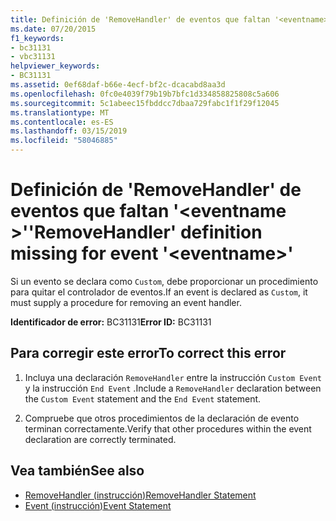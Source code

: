 ```yaml
---
title: Definición de 'RemoveHandler' de eventos que faltan '<eventname>'
ms.date: 07/20/2015
f1_keywords:
- bc31131
- vbc31131
helpviewer_keywords:
- BC31131
ms.assetid: 0ef68daf-b66e-4ecf-bf2c-dcacabd8aa3d
ms.openlocfilehash: 0fc0e4039f79b19b7bfc1d334858825808c5a606
ms.sourcegitcommit: 5c1abeec15fbddcc7dbaa729fabc1f1f29f12045
ms.translationtype: MT
ms.contentlocale: es-ES
ms.lasthandoff: 03/15/2019
ms.locfileid: "58046885"
---
```

# <a name="removehandler-definition-missing-for-event-eventname"></a><span data-ttu-id="d758d-102">Definición de 'RemoveHandler' de eventos que faltan '\<eventname >'</span><span class="sxs-lookup"><span data-stu-id="d758d-102">'RemoveHandler' definition missing for event '\<eventname>'</span></span>
<span data-ttu-id="d758d-103">Si un evento se declara como `Custom`, debe proporcionar un procedimiento para quitar el controlador de eventos.</span><span class="sxs-lookup"><span data-stu-id="d758d-103">If an event is declared as `Custom`, it must supply a procedure for removing an event handler.</span></span>  
  
 <span data-ttu-id="d758d-104">**Identificador de error:** BC31131</span><span class="sxs-lookup"><span data-stu-id="d758d-104">**Error ID:** BC31131</span></span>  
  
## <a name="to-correct-this-error"></a><span data-ttu-id="d758d-105">Para corregir este error</span><span class="sxs-lookup"><span data-stu-id="d758d-105">To correct this error</span></span>  
  
1.  <span data-ttu-id="d758d-106">Incluya una declaración `RemoveHandler` entre la instrucción `Custom Event` y la instrucción `End Event` .</span><span class="sxs-lookup"><span data-stu-id="d758d-106">Include a `RemoveHandler` declaration between the `Custom Event` statement and the `End Event` statement.</span></span>  
  
2.  <span data-ttu-id="d758d-107">Compruebe que otros procedimientos de la declaración de evento terminan correctamente.</span><span class="sxs-lookup"><span data-stu-id="d758d-107">Verify that other procedures within the event declaration are correctly terminated.</span></span>  
  
## <a name="see-also"></a><span data-ttu-id="d758d-108">Vea también</span><span class="sxs-lookup"><span data-stu-id="d758d-108">See also</span></span>

- [<span data-ttu-id="d758d-109">RemoveHandler (instrucción)</span><span class="sxs-lookup"><span data-stu-id="d758d-109">RemoveHandler Statement</span></span>](../../visual-basic/language-reference/statements/removehandler-statement.md)
- [<span data-ttu-id="d758d-110">Event (instrucción)</span><span class="sxs-lookup"><span data-stu-id="d758d-110">Event Statement</span></span>](../../visual-basic/language-reference/statements/event-statement.md)
